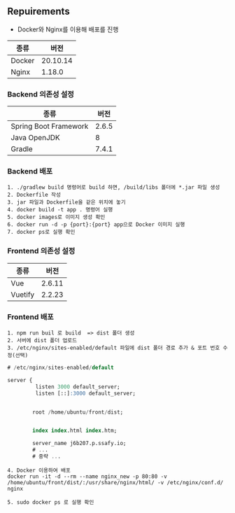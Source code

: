 ## Repuirements

- Docker와 Nginx를 이용해 배포를 진행

| 종류   | 버전     |
| ------ | -------- |
| Docker | 20.10.14 |
| Nginx  | 1.18.0   |

### Backend 의존성 설정

| 종류                  | 버전  |
| --------------------- | ----- |
| Spring Boot Framework | 2.6.5 |
| Java OpenJDK          | 8     |
| Gradle                | 7.4.1 |

### Backend 배포

    1. ./gradlew build 명령어로 build 하면, /build/libs 폴더에 *.jar 파일 생성
    2. Dockerfile 작성
    3. jar 파일과 Dockerfile을 같은 위치에 놓기
    4. docker build -t app . 명령어 실행
    5. docker images로 이미지 생성 확인
    6. docker run -d -p {port}:{port} app으로 Docker 이미지 실행
    7. docker ps로 실행 확인


### Frontend 의존성 설정

| 종류                  | 버전  |
| --------------------- | ----- |
| Vue                   | 2.6.11|
| Vuetify               | 2.2.23|


### Frontend 배포 

```
1. npm run buil 로 build  => dist 폴더 생성 
2. 서버에 dist 폴더 업로드 
3. /etc/nginx/sites-enabled/default 파일에 dist 폴더 경로 추가 & 포트 번호 수정(선택)
```

```sql
# /etc/nginx/sites-enabled/default 

server {
         listen 3000 default_server;
         listen [::]:3000 default_server;


        root /home/ubuntu/front/dist;


        index index.html index.htm;

        server_name j6b207.p.ssafy.io;
		# ...
		# 중략 ...

```

```
4. Docker 이용하여 배포 
docker run -it -d --rm --name nginx_new -p 80:80 -v /home/ubuntu/front/dist/:/usr/share/nginx/html/ -v /etc/nginx/conf.d/ nginx
```

```
5. sudo docker ps 로 실행 확인
```

